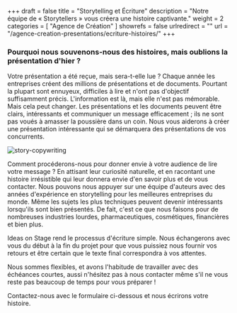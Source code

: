 +++
draft 		= false
title 		= "Storytelling et Écriture"
description	= "Notre équipe de « Storytellers » vous créera une histoire captivante."
weight		= 2
categories	= [ "Agence de Création" ]
showrefs	= false
urlredirect	= ""
url 		= "/agence-creation-presentations/ecriture-histoires/"
+++

### Pourquoi nous souvenons-nous des histoires, mais oublions la présentation d'hier ?

Votre présentation a été reçue, mais sera-t-elle lue ? Chaque année les entreprises créent des millions de présentations et de documents. Pourtant la plupart sont ennuyeux, difficiles à lire et n'ont pas d'objectif suffisamment précis. L'information est là, mais elle n'est pas mémorable. Mais cela peut changer. Les présentations et les documents peuvent être clairs, intéressants et communiquer un message efficacement ; ils ne sont pas voués à amasser la poussière dans un coin. Nous vous aiderons à créer une présentation intéressante qui se démarquera des présentations de vos concurrents.

![story-copywriting][pic1]

Comment procéderons-nous pour donner envie à votre audience de lire votre message ? En attisant leur curiosité naturelle, et en racontant une histoire irrésistible qui leur donnera envie d'en savoir plus et de vous contacter. Nous pouvons nous appuyer sur une équipe d'auteurs avec des années d'expérience en storytelling pour les meilleures entreprises du monde. Même les sujets les plus techniques peuvent devenir intéressants lorsqu'ils sont bien présentés. De fait, c'est ce que nous faisons pour de nombreuses industries lourdes, pharmaceutiques, cosmétiques, financières et bien plus. 

Ideas on Stage rend le processus d'écriture simple. Nous échangerons avec vous du début à la fin du projet pour que vous puissiez nous fournir vos retours et être certain que le texte final correspondra à vos attentes.

Nous sommes flexibles, et avons l'habitude de travailler avec des échéances courtes, aussi n'hésitez pas à nous contacter même s'il ne vous reste pas beaucoup de temps pour vous préparer !

Contactez-nous avec le formulaire ci-dessous et nous écrirons votre histoire.

[pic1]: /pictures/presentation-creation-agency/story-copywriting/story-copywriting.jpg
